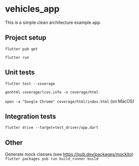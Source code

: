 # vehicles_app

This is a simple clean architecture example app.


## Project setup

```flutter pub get```

```flutter run```


## Unit tests

```flutter test --coverage```

```genhtml coverage/lcov.info -o coverage/html```

```open -a "Google Chrome" coverage/html/index.html``` (on MacOS)

## Integration tests

```flutter drive --target=test_driver/app.dart```

## Other
Generate mock classes (see https://pub.dev/packages/mockito)<br>
```flutter packages pub run build_runner build```